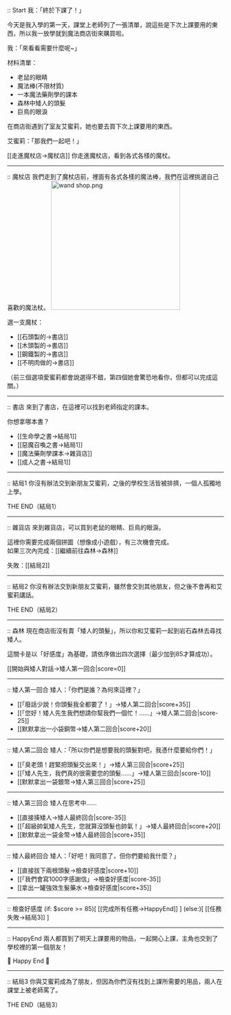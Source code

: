 :: Start
我：「終於下課了！」

今天是我入學的第一天，課堂上老師列了一張清單，說這些是下次上課要用的東西，所以我一放學就到魔法商店街來購買啦。

我：「來看看需要什麼呢~」

材料清單：
- 老鼠的眼睛
- 魔法棒(不限材質)
- 一本魔法藥劑學的課本
- 森林中矮人的頭髮
- 巨鳥的眼淚


在商店街遇到了室友艾蜜莉，她也要去買下次上課要用的東西。

艾蜜莉：「那我們一起吧！」

[[走進魔杖店->魔杖店]]
你走進魔杖店，看到各式各樣的魔杖。


---

:: 魔杖店
我們走到了魔杖店前，裡面有各式各樣的魔法棒，我們在這裡挑選自己喜歡的魔法杖。
<img src="https://imgur.com/undefined" alt="wand shop.png" width="300">

選一支魔杖：
* [[石頭製的->書店]]
* [[木頭製的->書店]]
* [[鋼鐵製的->書店]]
* [[不明肉做的->書店]]

（前三個選項愛蜜莉都會說選得不錯，第四個她會驚恐地看你，但都可以完成這關。）

---

:: 書店
來到了書店，在這裡可以找到老師指定的課本。

你想拿哪本書？
* [[生命學之書->結局1]]
* [[惡魔召喚之書->結局1]]
* [[魔法藥劑學課本->雜貨店]]
* [[成人之書->結局1]]

---

:: 結局1
你沒有辦法交到新朋友艾蜜莉，之後的學校生活皆被排擠，一個人孤獨地上學。

THE END（結局1）

---

:: 雜貨店
來到雜貨店，可以買到老鼠的眼睛、巨鳥的眼淚。

這裡你需要完成兩個拼圖（想像成小遊戲），有三次機會完成。  
如果三次內完成：[[繼續前往森林->森林]]

失敗：[[結局2]]

---

:: 結局2
你沒有辦法交到新朋友艾蜜莉，雖然會交到其他朋友，但之後不會再和艾蜜莉講話。

THE END（結局2）

---

:: 森林
現在商店街沒有賣「矮人的頭髮」，所以你和艾蜜莉一起到岩石森林去尋找矮人。

這關卡是以「好感度」為基礎，請依序做出四次選擇（最少加到85才算成功）。

[[開始與矮人對話->矮人第一回合|score=0]]

---

:: 矮人第一回合
矮人：「你們是誰？為何來這裡？」

* [[「廢話少說！你頭髮我全都要了！」->矮人第二回合|score+35]]
* [[「您好！矮人先生我們想請你幫我們一個忙！……」->矮人第二回合|score-25]]
* [[默默拿出一小袋銅幣->矮人第二回合|score+20]]

---

:: 矮人第二回合
矮人：「所以你們是想要我的頭髮對吧，我憑什麼要給你們！」

* [[「臭老頭！趕緊把頭髮交出來！」->矮人第三回合|score+25]]
* [[「矮人先生，我們真的很需要您的頭髮……」->矮人第三回合|score-10]]
* [[默默拿出一袋銀幣->矮人第三回合|score+25]]

---

:: 矮人第三回合
矮人在思考中……

* [[直接揍矮人->矮人最終回合|score-35]]
* [[「超級帥氣矮人先生，您就算沒頭髮也帥氣！」->矮人最終回合|score+20]]
* [[默默拿出一袋金幣->矮人最終回合|score+35]]

---

:: 矮人最終回合
矮人：「好吧！我同意了，但你們要給我什麼？」

* [[直接拔下兩根頭髮->檢查好感度|score+10]]
* [[「我們會寫1000字感謝信」->檢查好感度|score-35]]
* [[拿出一罐強效生髮藥水->檢查好感度|score+35]]

---

:: 檢查好感度
(if: $score >= 85)[
    [[完成所有任務->HappyEnd]]
]
(else:)[
    [[任務失敗->結局3]]
]

---

:: HappyEnd
兩人都買到了明天上課要用的物品，一起開心上課，主角也交到了學校裡的第一個朋友！

🎉 Happy End 🎉

---

:: 結局3
你與艾蜜莉成為了朋友，但因為你們沒有找到上課所需要的用品，兩人在課堂上被老師罵了。

THE END（結局3）
